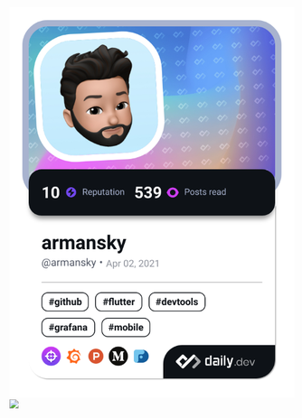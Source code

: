<a href="https://app.daily.dev/armansky"><img src="./devcard.png" width="652" alt="armansky's Dev Card"/></a>
<image src="https://www.codewars.com/users/DrArmansky/badges/large">

<!--### Hi there 👋

**DrArmansky/DrArmansky** is a ✨ _special_ ✨ repository because its `README.md` (this file) appears on your GitHub profile.

Here are some ideas to get you started:

- 🔭 I’m currently working on ...
- 🌱 I’m currently learning ...
- 👯 I’m looking to collaborate on ...
- 🤔 I’m looking for help with ...
- 💬 Ask me about ...
- 📫 How to reach me: ...
- 😄 Pronouns: ...
- ⚡ Fun fact: ...
-->
